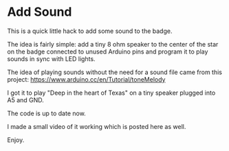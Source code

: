 # Add Sound

This is a quick little hack to add some sound to the badge.

The idea is fairly simple: add a tiny 8 ohm speaker to the center of the star on the badge
connected to unused Arduino pins and program it to play sounds in sync with LED lights.

The idea of playing sounds without the need for a sound file came from this project:
https://www.arduino.cc/en/Tutorial/toneMelody

I got it to play "Deep in the heart of Texas" on a tiny speaker plugged into A5 and GND.

The code is up to date now.

I made a small video of it working which is posted here as well.

Enjoy.
